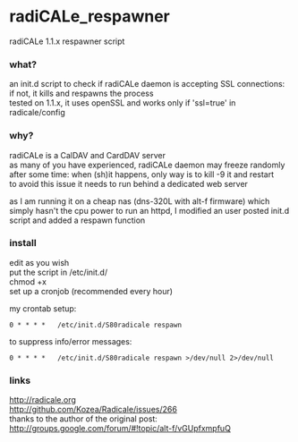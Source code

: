 # radiCALe_respawner
radiCALe 1.1.x respawner script 

### what?
an init.d script to check if radiCALe daemon is accepting SSL connections: if not, it kills and respawns the process  
tested on 1.1.x, it uses openSSL and works only if 'ssl=true' in radicale/config

### why?
radiCALe is a CalDAV and CardDAV server  
as many of you have experienced, radiCALe daemon may freeze randomly after some time: when (sh)it happens, only way is to kill -9 it and restart  
to avoid this issue it needs to run behind a dedicated web server  

as I am running it on a cheap nas (dns-320L with alt-f firmware) which simply hasn't the cpu power to run an httpd, I modified an user posted init.d script and added a respawn function  

### install
edit as you wish  
put the script in /etc/init.d/  
chmod +x  
set up a cronjob (recommended every hour)  
  
  
my crontab setup:
```
0 * * * *   /etc/init.d/S80radicale respawn
```
to suppress info/error messages:  
```
0 * * * *   /etc/init.d/S80radicale respawn >/dev/null 2>/dev/null
```
  
  
### links
http://radicale.org  
http://github.com/Kozea/Radicale/issues/266  
thanks to the author of the original post:  
http://groups.google.com/forum/#!topic/alt-f/vGUpfxmpfuQ  
